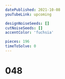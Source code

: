 ```yaml
---
datePublished: 2021-10-08
youTubeLink: upcoming

designNoiseSeeds: []
cutNoiseSeeds: []
accentColor: 'fuchsia'

pieces: 196
timeToSolve: 0
---
```


# 048
